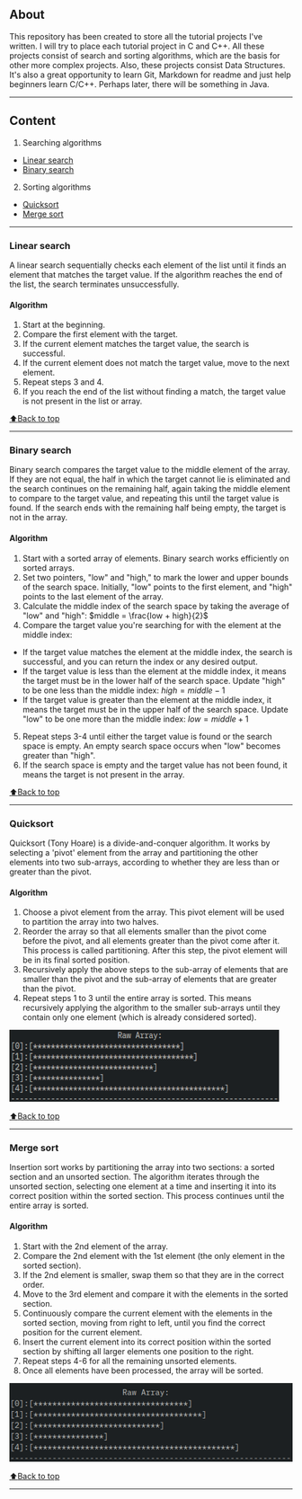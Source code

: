 ## About
This repository has been created to store all the tutorial projects I've written.
I will try to place each tutorial project in C and C++.
All these projects consist of search and sorting algorithms, which are the basis for other more complex projects. Also, these projects consist Data Structures.
It's also a great opportunity to learn Git, Markdown for readme and just help beginners learn C/C++.
Perhaps later, there will be something in Java.
***
<a name="Content">
 
 ## Content
 
</a>

 1. Searching algorithms
  * [Linear search](#Linear_search)
  * [Binary search](#Binary_search)
 2. Sorting algorithms
  * [Quicksort](#Quicksort)
  * [Merge sort](#Merge_sort)
<!---
  * [In-place merge sort](#In_place_merge_sort)
  * [Introsort](#Introsort)
  * [Heapsort](#Heapsort)
  * [Insertion sort](#Insertion_Sort)
  * [Block sort](#Block_Sort)
  * [Timsort](#Timsort)
  * [Selection sort](#Selection_Sort)
  * [Cubesort](#Cubesort)
  * [Shellsort](#Shellsort)
  * [Bubble sort](#Bubble_sort)
  * [Exchange sort](#Exchange_sort)
  * [Tree sort](#Tree_sort)
  * [Cycle sort](#Cycle_sort)
  * [Library sort](#Library_sort)
  * [Patience sorting](#Patience_sorting)
  * [Smoothsort](#Smoothsort)
  * [Strand sort](#Strand_sort)
  * [Tournament sort](#Tournament_sort)
  * [Cocktail shaker sort](#Cocktail_shaker_sort)
  * [Comb sort](#Comb_sort)
  * [Gnome sort](#Gnome_sort)
  * [Odd-even sort](#Odd–even_sort)
3. [Data Structures](#Data_Structures)
  * [Array](#Array)
  * [String](#String)
  * [List](#List)
  * [Vector](#Vector)
  * [Queue](#Queues)
  * [Stack](#Stack)
  * [Set](#Set)
  * [Binary Tree](#Binary_Tree)
  * [Graph](#Graph)
--->

***

<a name="Linear_search">

### Linear search

</a>
A linear search sequentially checks each element of the list until it finds an element
that matches the target value. 
If the algorithm reaches the end of the list, the search terminates unsuccessfully.

#### Algorithm

1. Start at the beginning.
2. Compare the first element with the target.
3. If the current element matches the target value, the search is successful.
4. If the current element does not match the target value, move to the next element.
5. Repeat steps 3 and 4.
6. If you reach the end of the list without finding a match, the target value is not present in the list or array.

[:arrow_up:Back to top](#Content)

***

<a name="Binary_search">

### Binary search

</a>
Binary search compares the target value to the middle element of the array. 
  If they are not equal, the half in which the target cannot lie is eliminated
  and the search continues on the remaining half, again taking the middle element
  to compare to the target value, and repeating this until the target value is found. 
  If the search ends with the remaining half being empty, the target is not in the array.

#### Algorithm

  1. Start with a sorted array of elements. Binary search works efficiently on sorted arrays.
  2. Set two pointers, "low" and "high," to mark the lower and upper bounds of the search space. Initially, "low"
points to the first element, and "high" points to the last element of the array.
  3. Calculate the middle index of the search space by taking the average of "low" and "high": 
      $middle = \frac{low + high}{2}$
  4. Compare the target value you're searching for with the element at the middle index:
   * If the target value matches the element at the middle index, the search is successful, and you can return the index or any desired output.
   * If the target value is less than the element at the middle index, it means the target must be in the lower half of the search space. Update "high" to be one less than the middle index: $high = middle - 1$
   * If the target value is greater than the element at the middle index, it means the target must be in the upper half of the search space. Update "low" to be one more than the middle index: $low = middle + 1$
  5. Repeat steps 3-4 until either the target value is found or the search space is empty. An empty search space occurs when "low" becomes greater than "high".
  6. If the search space is empty and the target value has not been found, it means the target is not present in the array.
     
[:arrow_up:Back to top](#Content)

***

<a name="Quicksort">

### Quicksort

</a>
Quicksort (Tony Hoare) is a divide-and-conquer algorithm. It works by selecting a 
'pivot' element from the array and partitioning the other elements into two
sub-arrays, according to whether they are less than or greater than the pivot.

#### Algorithm

1.  Choose a pivot element from the array. This pivot element will be used to partition the array into two halves.
2. Reorder the array so that all elements smaller than the pivot come before the pivot, and all elements greater than the pivot come after it. This process is called partitioning. After this step, the pivot element will be in its final sorted position.
3. Recursively apply the above steps to the sub-array of elements that are smaller than the pivot and the sub-array of elements that are greater than the pivot.
4. Repeat steps 1 to 3 until the entire array is sorted. This means recursively applying the algorithm to the smaller sub-arrays until they contain only one element (which is already considered sorted).

![quicksort.gif](/sort/quick_sort/quicksort.gif)

[:arrow_up:Back to top](#Content)

***

<a name="Merge_sort">

### Merge sort

</a>
Insertion sort works by partitioning the array into two sections: a sorted section and an
unsorted section. The algorithm iterates through the unsorted section, selecting one
element at a time and inserting it into its correct position within the sorted section.
This process continues until the entire array is sorted.

#### Algorithm

1. Start with the 2nd element of the array.
2. Compare the 2nd element with the 1st element (the only element in the sorted section).
3. If the 2nd element is smaller, swap them so that they are in the correct order.
4. Move to the 3rd element and compare it with the elements in the sorted section.
5. Continuously compare the current element with the elements in the sorted section, moving from right to left, until you find the correct position for the current element.
6. Insert the current element into its correct position within the sorted section by shifting all larger elements one position to the right.
7. Repeat steps 4-6 for all the remaining unsorted elements.
8. Once all elements have been processed, the array will be sorted.


![mergesort.gif](/sort/merge_sort/merge_sort.gif)

[:arrow_up:Back to top](#Content)
***
<!---
<a name="In_place_merge_Sort">

### In-place merge sort

</a>

#### Algorithm



[:arrow_up:Back to top](#Content)

***

<a name="Introsort"></a>
### Introsort
#### Algorithm
[:arrow_up:Back to top](#Content)
***
<a name="Heapsort"></a>
### Heapsort
#### Algorithm
[:arrow_up:Back to top](#Content)
***
<a name="Insertion_Sort"></a>
### Insertion sort
#### Algorithm
[:arrow_up:Back to top](#Content)
***
<a name="Block_Sort"></a>
### Block sort
#### Algorithm
[:arrow_up:Back to top](#Content)
***
<a name="Timsort"></a>
### Timsort
#### Algorithm
[:arrow_up:Back to top](#Content)
***
<a name="Selection_Sort"></a>
### Selection sort
#### Algorithm
[:arrow_up:Back to top](#Content)
***
<a name="Cubesort"></a>
### Cubesort
#### Algorithm
[:arrow_up:Back to top](#Content)
***
<a name="Shellsort"></a>
### Shellsort
#### Algorithm
[:arrow_up:Back to top](#Content)
***
<a name="Bubble_sort"></a>
### Bubble sort
#### Algorithm
[:arrow_up:Back to top](#Content)
***
<a name="Exchange_sort"></a>
### Exchange sort
#### Algorithm
[:arrow_up:Back to top](#Content)
***
<a name="Tree_sort"></a>
### Tree sort
#### Algorithm
[:arrow_up:Back to top](#Content)
***
<a name="Cycle_sort"></a>
### Cycle sort
#### Algorithm
[:arrow_up:Back to top](#Content)
***
<a name="Library_sort"></a>
### Library sort
#### Algorithm
[:arrow_up:Back to top](#Content)
***
<a name="Patience_sorting"></a>
### Patience sorting
#### Algorithm
[:arrow_up:Back to top](#Content)
***
<a name="Smoothsort"></a>
### Smoothsort
#### Algorithm
[:arrow_up:Back to top](#Content)
***
<a name="Strand_sort"></a>
### Strand sort
#### Algorithm
[:arrow_up:Back to top](#Content)
***
<a name="Tournament_sort"></a>
### Tournament sort
#### Algorithm
[:arrow_up:Back to top](#Content)
***
<a name="Cocktail_shaker_sort"></a>
### Cocktail shaker sort
#### Algorithm
[:arrow_up:Back to top](#Content)
***
<a name="Comb_sort"></a>
### Comb sort
#### Algorithm
[:arrow_up:Back to top](#Content)
***
<a name="Gnome_sort"></a>
### Gnome sort
#### Algorithm
[:arrow_up:Back to top](#Content)
***
<a name="Odd–even_sort"></a>
### Odd-even sort
#### Algorithm
[:arrow_up:Back to top](#Content)
***
--->
